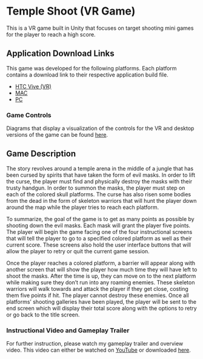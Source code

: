 # Temple Shoot (VR Game)

This is a VR game built in Unity that focuses on target shooting mini games for the player to reach a high score.

## Application Download Links

This game was developed for the following platforms. Each platform contains a download link to their respective application build file.

* [HTC Vive (VR)](https://drive.google.com/file/d/1m2QW8t9FyTj-P2cmgsVuPI4gQkxPqClR/view?usp=sharing)
* [MAC](https://drive.google.com/file/d/1JfoSZjZgCpdKGRGPGyDNT5-hCh5n5T-V/view?usp=sharing)
* [PC](https://drive.google.com/file/d/10w8NarQDAR9hEejZ8UKy_lH4GiIsC9qf/view?usp=sharing)

### Game Controls

Diagrams that display a visualization of the controls for the VR and desktop versions of the game can be found [here](Game_Controls_Diagram.pdf).

## Game Description

The story revolves around a temple arena in the middle of a jungle that has been cursed by spirits that have taken the form of evil masks. In order to lift the curse, the player must find and physically destroy the masks with their trusty handgun. In order to summon the masks, the player must step on each of the colored skull platforms. The curse has also risen some bodies from the dead in the form of skeleton warriors that will hunt the player down around the map while the player tries to reach each platform.

To summarize, the goal of the game is to get as many points as possible by shooting down the evil masks. Each mask will grant the player five points. The player will begin the game facing one of the four instructional screens that will tell the player to go to a specified colored platform as well as their current score. These screens also hold the user interface buttons that will allow the player to retry or quit the current game session. 

Once the player reaches a colored platform, a barrier will appear along with another screen that will show the player how much time they will have left to shoot the masks. After the time is up, they can move on to the next platform while making sure they don’t run into any roaming enemies. These skeleton warriors will walk towards and attack the player if they get close, costing them five points if hit. The player cannot destroy these enemies. Once all platforms’ shooting galleries have been played, the player will be sent to the end screen which will display their total score along with the options to retry or go back to the title screen.

### Instructional Video and Gameplay Trailer

For further instruction, please watch my gameplay trailer and overview video. This video can either be watched on [YouTube](https://www.youtube.com/watch?v=Q81lpjwDEvI&feature=youtu.be) or downloaded [here](https://drive.google.com/file/d/1D1JQgr_v9sh3IZL0kYt9XAJZM32juXnY/view?usp=sharing).
